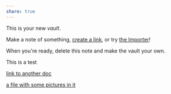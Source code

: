 ```yaml
---
share: true
---
```





This is your new *vault*.

Make a note of something, [create a link](create%20a%20link.md), or try [the Importer](https://help.obsidian.md/Plugins/Importer)!

When you're ready, delete this note and make the vault your own.

This is a test

[link to another doc](./link%20to%20another%20doc.md)

[a file with some pictures in it](./a%20file%20with%20some%20pictures%20in%20it.md) 



